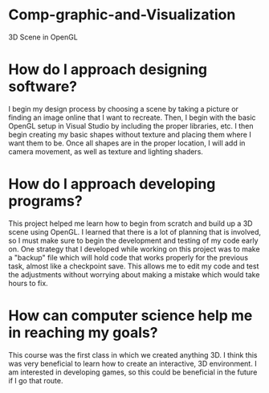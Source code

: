 # Comp-graphic-and-Visualization
3D Scene in OpenGL
# How do I approach designing software?
I begin my design process by choosing a scene by taking a picture or finding an image online that I want to recreate. Then, I begin with the basic OpenGL setup in Visual Studio by including the proper libraries, etc. I then begin creating my basic shapes without texture and placing them where I want them to be. Once all shapes are in the proper location, I will add in camera movement, as well as texture and lighting shaders. 
# How do I approach developing programs?
This project helped me learn how to begin from scratch and build up a 3D scene using OpenGL. I learned that there is a lot of planning that is involved, so I must make sure to begin the development and testing of my code early on. One strategy that I developed while working on this project was to make a "backup" file which will hold code that works properly for the previous task, almost like a checkpoint save. This allows me to edit my code and test the adjustments without worrying about making a mistake which would take hours to fix. 
# How can computer science help me in reaching my goals?
This course was the first class in which we created anything 3D. I think this was very beneficial to learn how to create an interactive, 3D environment. I am interested in developing games, so this could be beneficial in the future if I go that route. 
